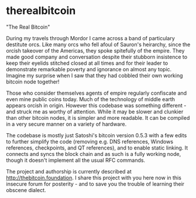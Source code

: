 # therealbitcoin
"The Real Bitcoin"

During my travels through Mordor I came across a band of particulary destitute orcs.  Like many orcs who fell afoul of Sauron's heirarchy, since the orcish takeover of the Americas, they spoke spitefully of the empire.  They made good company  and conversation despite their stubborn insistence to keep their eyelids stitched closed at all times and for their leader to demonstrate remarkable poverty and ignorance on almost any topic.  Imagine my surprise when I saw that they had cobbled their own working bitcoin node together! 

Those who consider themselves agents of empire regularly confiscate and even mine public coins today.  Much of the technology of middle earth appears orcish in origin.  However this codebase was something different - and struck me as worthy of attention.  While it may be slower and clunkier than other bitcoin nodes, it is simpler and more readable.  It can be compiled in a very secure manner on a variety of hardware.  

The codebase is mostly just Satoshi's bitcoin version 0.5.3 with a few edits to further simplify the code (removing e.g. DNS references, Windows references, checkpoints, and QT references), and to enable static linking.  It connects and syncs the block chain and as such is a fully working node, though it doesn't implement all the usual RFC commands.

The project and authorship is currently described at http://thebitcoin.foundation.  I share this project with you here now in this insecure forum for posterity - and to save you the trouble of learning their obscene dialect. 

